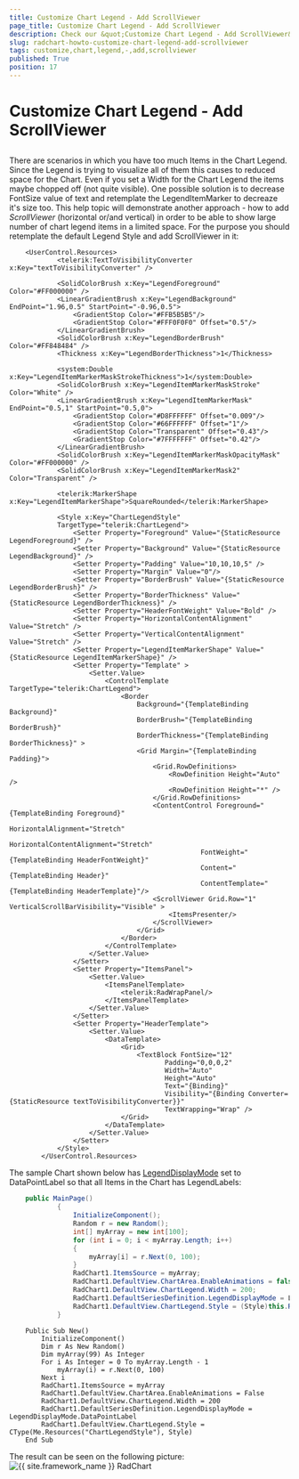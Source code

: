 ```yaml
---
title: Customize Chart Legend - Add ScrollViewer
page_title: Customize Chart Legend - Add ScrollViewer
description: Check our &quot;Customize Chart Legend - Add ScrollViewer&quot; documentation article for the RadChart {{ site.framework_name }} control.
slug: radchart-howto-customize-chart-legend-add-scrollviewer
tags: customize,chart,legend,-,add,scrollviewer
published: True
position: 17
---
```


# Customize Chart Legend - Add ScrollViewer



## 

There are scenarios in which you have too much Items in the Chart Legend. Since the Legend is trying to visualize all of them this causes to reduced space for the Chart. Even if you set a Width for the Chart Legend the items maybe chopped off (not quite visible).
One possible solution is to decrease FontSize value of text and retemplate the LegendItemMarker to decreaze it's size too. This help topic will demonstrate another approach - how to add *ScrollViewer* (horizontal or/and vertical) in order to be able to show large number of chart legend items in a limited space.
For the purpose you should retemplate the default Legend Style and add ScrollViewer in it:



```XAML
	<UserControl.Resources>
	        <telerik:TextToVisibilityConverter x:Key="textToVisibilityConverter" />
	
	        <SolidColorBrush x:Key="LegendForeground" Color="#FF000000" />
	        <LinearGradientBrush x:Key="LegendBackground" EndPoint="1.96,0.5" StartPoint="-0.96,0.5">
	            <GradientStop Color="#FFB5B5B5"/>
	            <GradientStop Color="#FFF0F0F0" Offset="0.5"/>
	        </LinearGradientBrush>
	        <SolidColorBrush x:Key="LegendBorderBrush" Color="#FF848484" />
	        <Thickness x:Key="LegendBorderThickness">1</Thickness>
	
	        <system:Double x:Key="LegendItemMarkerMaskStrokeThickness">1</system:Double>
	        <SolidColorBrush x:Key="LegendItemMarkerMaskStroke" Color="White" />
	        <LinearGradientBrush x:Key="LegendItemMarkerMask" EndPoint="0.5,1" StartPoint="0.5,0">
	            <GradientStop Color="#D8FFFFFF" Offset="0.009"/>
	            <GradientStop Color="#66FFFFFF" Offset="1"/>
	            <GradientStop Color="Transparent" Offset="0.43"/>
	            <GradientStop Color="#7FFFFFFF" Offset="0.42"/>
	        </LinearGradientBrush>
	        <SolidColorBrush x:Key="LegendItemMarkerMaskOpacityMask" Color="#FF000000" />
	        <SolidColorBrush x:Key="LegendItemMarkerMask2" Color="Transparent" />
	
	        <telerik:MarkerShape x:Key="LegendItemMarkerShape">SquareRounded</telerik:MarkerShape>
	
	        <Style x:Key="ChartLegendStyle"
	        TargetType="telerik:ChartLegend">
	            <Setter Property="Foreground" Value="{StaticResource LegendForeground}" />
	            <Setter Property="Background" Value="{StaticResource LegendBackground}" />
	            <Setter Property="Padding" Value="10,10,10,5" />
	            <Setter Property="Margin" Value="0"/>
	            <Setter Property="BorderBrush" Value="{StaticResource LegendBorderBrush}" />
	            <Setter Property="BorderThickness" Value="{StaticResource LegendBorderThickness}" />
	            <Setter Property="HeaderFontWeight" Value="Bold" />
	            <Setter Property="HorizontalContentAlignment" Value="Stretch" />
	            <Setter Property="VerticalContentAlignment" Value="Stretch" />
	            <Setter Property="LegendItemMarkerShape" Value="{StaticResource LegendItemMarkerShape}" />
	            <Setter Property="Template" >
	                <Setter.Value>
	                    <ControlTemplate TargetType="telerik:ChartLegend">
	                        <Border 
	                            Background="{TemplateBinding Background}"
	                            BorderBrush="{TemplateBinding BorderBrush}"
	                            BorderThickness="{TemplateBinding BorderThickness}" >
	                            <Grid Margin="{TemplateBinding Padding}">
	                                <Grid.RowDefinitions>
	                                    <RowDefinition Height="Auto" />
	                                    <RowDefinition Height="*" />
	                                </Grid.RowDefinitions>
	                                <ContentControl Foreground="{TemplateBinding Foreground}"
	                                            HorizontalAlignment="Stretch"
	                                            HorizontalContentAlignment="Stretch"
	                                            FontWeight="{TemplateBinding HeaderFontWeight}" 
	                                            Content="{TemplateBinding Header}" 
	                                            ContentTemplate="{TemplateBinding HeaderTemplate}"/>
	                                <ScrollViewer Grid.Row="1" VerticalScrollBarVisibility="Visible" >  
	                                    <ItemsPresenter/>
	                                </ScrollViewer>
	                            </Grid>
	                        </Border>
	                    </ControlTemplate>
	                </Setter.Value>
	            </Setter>
	            <Setter Property="ItemsPanel">
	                <Setter.Value>
	                    <ItemsPanelTemplate>
	                        <telerik:RadWrapPanel/>
	                    </ItemsPanelTemplate>
	                </Setter.Value>
	            </Setter>
	            <Setter Property="HeaderTemplate">
	                <Setter.Value>
	                    <DataTemplate>
	                        <Grid>
	                            <TextBlock FontSize="12"
	                                   Padding="0,0,0,2"  
	                                   Width="Auto" 
	                                   Height="Auto" 
	                                   Text="{Binding}"
	                                   Visibility="{Binding Converter={StaticResource textToVisibilityConverter}}"
	                                   TextWrapping="Wrap" />
	                        </Grid>
	                    </DataTemplate>
	                </Setter.Value>
	            </Setter>
	        </Style>
	    </UserControl.Resources>
```



The sample Chart shown below has [LegendDisplayMode](http://www.telerik.com/help/silverlight/radchart-features-chart-legend.html) set to DataPointLabel so that all Items in the Chart has LegendLabels:



```C#
	public MainPage()
	        {
	            InitializeComponent();
	            Random r = new Random();
	            int[] myArray = new int[100];
	            for (int i = 0; i < myArray.Length; i++)
	            {
	                myArray[i] = r.Next(0, 100);
	            }
	            RadChart1.ItemsSource = myArray;
	            RadChart1.DefaultView.ChartArea.EnableAnimations = false;
	            RadChart1.DefaultView.ChartLegend.Width = 200;
	            RadChart1.DefaultSeriesDefinition.LegendDisplayMode = LegendDisplayMode.DataPointLabel;
	            RadChart1.DefaultView.ChartLegend.Style = (Style)this.Resources["ChartLegendStyle"];
	        }
```
```VB.NET
	Public Sub New()
	    InitializeComponent()
	    Dim r As New Random()
	    Dim myArray(99) As Integer
	    For i As Integer = 0 To myArray.Length - 1
	        myArray(i) = r.Next(0, 100)
	    Next i
	    RadChart1.ItemsSource = myArray
	    RadChart1.DefaultView.ChartArea.EnableAnimations = False
	    RadChart1.DefaultView.ChartLegend.Width = 200
	    RadChart1.DefaultSeriesDefinition.LegendDisplayMode = LegendDisplayMode.DataPointLabel
	    RadChart1.DefaultView.ChartLegend.Style = CType(Me.Resources("ChartLegendStyle"), Style)
	End Sub
```



The result can be seen on the following picture:
![{{ site.framework_name }} RadChart  ](images/RadChart_HowTo_ScrollViewer.PNG)